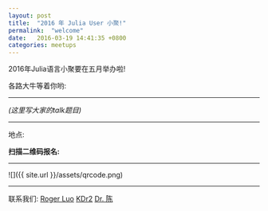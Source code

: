 ```yaml
---
layout: post
title:  "2016 年 Julia User 小聚!"
permalink:  "welcome"
date:   2016-03-19 14:41:35 +0800
categories: meetups
---
```


2016年Julia语言小聚要在五月举办啦!

各路大牛等着你哟:

---
*(这里写大家的talk题目)*

---


地点:

**扫描二维码报名:**

---
![]({{ site.url }}/assets/qrcode.png)

---

联系我们:
[Roger Luo](mailto:rogerluo@mail.ustc.edu.cn)
[KDr2]()
[Dr. 陈]()